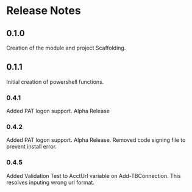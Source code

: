 # Release Notes

## 0.1.0

Creation of the module and project Scaffolding.

## 0.1.1

Initial creation of powershell functions.

### 0.4.1

Added PAT logon support. Alpha Release

### 0.4.2

Added PAT logon support. Alpha Release.
Removed code signing file to prevent install
error.

### 0.4.5

Added Validation Test to AcctUrl variable on Add-TBConnection.
This resolves inputing wrong url format.

